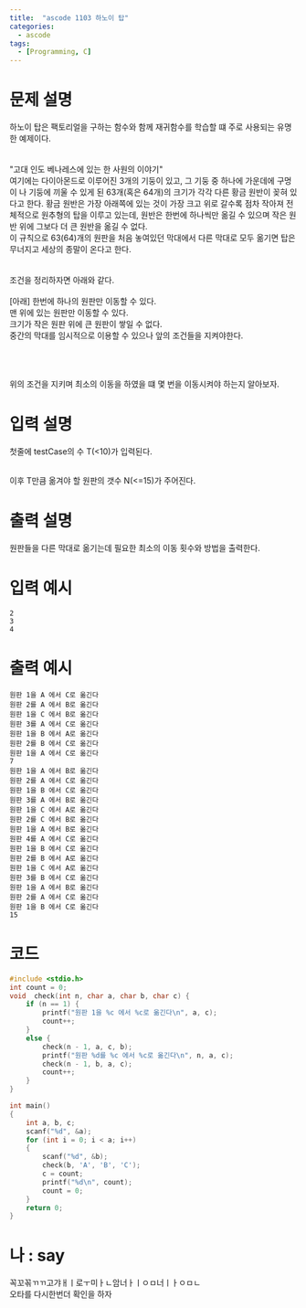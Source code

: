 ```yaml
---
title:  "ascode 1103 하노이 탑"
categories:
  - ascode
tags:
  - [Programming, C]
---
```

# 문제 설명
하노이 탑은 팩토리얼을 구하는 함수와 함께 재귀함수를 학습할 떄 주로 사용되는 유명한 예제이다.<br>
<br>
<br>
"고대 인도 베나레스에 있는 한 사원의 이야기"<br>
여기에는 다이아몬드로 이루어진 3개의 기둥이 있고, 그 기둥 중 하나에 가운데에 구멍이 나 기둥에 끼울 수 있게 된 63개(혹은 64개)의 크기가 각각 다른 황금 원반이 꽂혀 있다고 한다. 황금 원반은 가장 아래쪽에 있는 것이 가장 크고 위로 갈수록 점차 작아져 전체적으로 원추형의 탑을 이루고 있는데, 원반은 한번에 하나씩만 옮길 수 있으며 작은 원반 위에 그보다 더 큰 원반을 옮길 수 없다.<br>
이 규칙으로 63(64)개의 원판을 처음 놓여있던 막대에서 다른 막대로 모두 옮기면 탑은 무너지고 세상의 종말이 온다고 한다.<br>
<br>
<br>
조건을 정리하자면 아래와 같다.
<br>
<br>
[아래]
한번에 하나의 원판만 이동할 수 있다.<br>
맨 위에 있는 원판만 이동할 수 있다.<br>
크기가 작은 원판 위에 큰 원판이 쌓일 수 없다.<br>
중간의 막대를 임시적으로 이용할 수 있으나 앞의 조건들을 지켜야한다.<br>
<br>
<br>
<br>

위의 조건을 지키며 최소의 이동을 하였을 떄 몇 번을 이동시켜야 하는지 알아보자.
# 입력 설명
첫줄에  testCase의 수 T(<10)가 입력된다.
<br>
<br>

이후 T만큼 옮겨야 할 원판의 갯수 N(<=15)가 주어진다.

# 출력 설명
원판들을 다른 막대로 옮기는데 필요한 최소의 이동 횟수와 방법을 출력한다.

# 입력 예시
```
2
3
4 
```
# 출력 예시
```
원판 1을 A 에서 C로 옮긴다
원판 2를 A 에서 B로 옮긴다
원판 1을 C 에서 B로 옮긴다
원판 3를 A 에서 C로 옮긴다
원판 1을 B 에서 A로 옮긴다
원판 2를 B 에서 C로 옮긴다
원판 1을 A 에서 C로 옮긴다
7
원판 1을 A 에서 B로 옮긴다
원판 2를 A 에서 C로 옮긴다
원판 1을 B 에서 C로 옮긴다
원판 3를 A 에서 B로 옮긴다
원판 1을 C 에서 A로 옮긴다
원판 2를 C 에서 B로 옮긴다
원판 1을 A 에서 B로 옮긴다
원판 4를 A 에서 C로 옮긴다
원판 1을 B 에서 C로 옮긴다
원판 2를 B 에서 A로 옮긴다
원판 1을 C 에서 A로 옮긴다
원판 3를 B 에서 C로 옮긴다
원판 1을 A 에서 B로 옮긴다
원판 2를 A 에서 C로 옮긴다
원판 1을 B 에서 C로 옮긴다
15
```
# 코드

```c
#include <stdio.h>
int count = 0;
void  check(int n, char a, char b, char c) {
    if (n == 1) {
        printf("원판 1을 %c 에서 %c로 옮긴다\n", a, c);
        count++;
    }
    else {
        check(n - 1, a, c, b);
        printf("원판 %d를 %c 에서 %c로 옮긴다\n", n, a, c);
        check(n - 1, b, a, c);
        count++;
    }
}

int main()
{
    int a, b, c;
    scanf("%d", &a);
    for (int i = 0; i < a; i++)
    {
        scanf("%d", &b);
        check(b, 'A', 'B', 'C');
        c = count;
        printf("%d\n", count);
        count = 0;
    }
    return 0;
}
```

# 나 : say
꼭꼬꼮ㄲㄲ고갸ㅐㅣ로ㅜ미ㅏㄴ암너ㅏㅣㅇㅁ너ㅣㅏㅇㅁㄴ<br>
오타를 다시한번더 확인을 하자